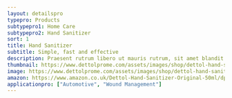 ```yaml
---
layout: detailspro
typepro: Products
subtypepro1: Home Care
subtypepro2: Hand Sanitizer
sort: 1
title: Hand Sanitizer
subtitle: Simple, fast and effective
description: Praesent rutrum libero ut mauris rutrum, sit amet blandit nunc rutrum. Fusce mollis condimentum tincidunt.
thumbnail: https://www.dettolprome.com/assets/images/shop/dettol-hand-sanitizer-400.webp
image: https://www.dettolprome.com/assets/images/shop/dettol-hand-sanitizer-400.webp
amazon: https://www.amazon.co.uk/Dettol-Hand-Sanitizer-Original-50ml/dp/B08HYQW9GP/ref=sr_1_4?keywords=dettol+instant+hand+sanitizer&qid=1661961971&refinements=p_76%3A419158031&rnid=419157031&rps=1&sprefix=dettol+instant+%2Caps%2C80&sr=8-4
applicationpro: ["Automotive", "Wound Management"]
---
```

